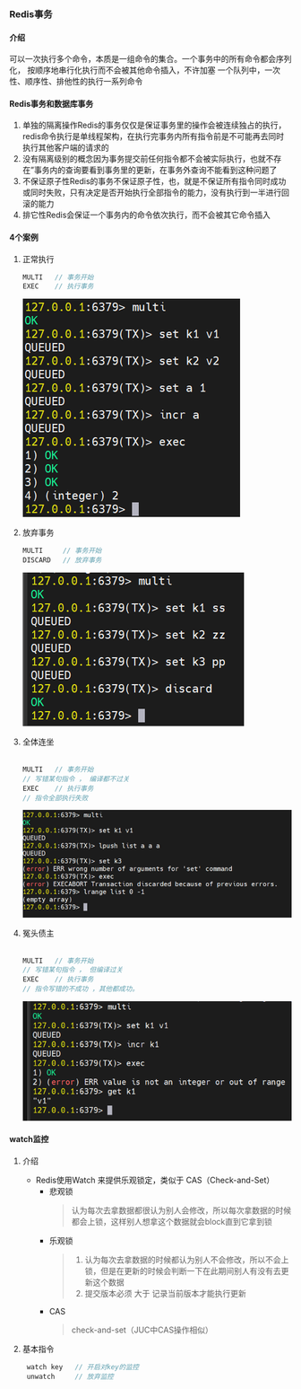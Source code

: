 ### Redis事务


#### 介绍
 可以一次执行多个命令，本质是一组命令的集合。一个事务中的所有命令都会序列化， 按顺序地串行化执行而不会被其他命令插入，不许加塞
一个队列中，一次性、顺序性、排他性的执行一系列命令


#### Redis事务和数据库事务
1. 单独的隔离操作Redis的事务仅仅是保证事务里的操作会被连续独占的执行，redis命令执行是单线程架构，在执行完事务内所有指令前是不可能再去同时执行其他客户端的请求的
2. 没有隔离级别的概念因为事务提交前任何指令都不会被实际执行，也就不存在”事务内的查询要看到事务里的更新，在事务外查询不能看到这种问题了
3. 不保证原子性Redis的事务不保证原子性，也，就是不保证所有指令同时成功或同时失败，只有决定是否开始执行全部指令的能力，没有执行到一半进行回滚的能力
4. 排它性Redis会保证一个事务内的命令依次执行，而不会被其它命令插入

#### 4个案例

1. 正常执行

   ```  java 
   MULTI   // 事务开始
   EXEC    // 执行事务

   ```
   ![正常执行](./picture/事务_正常执行.png )

2. 放弃事务
    ``` java
    MULTI     // 事务开始
    DISCARD   // 放弃事务

    ```

    ![放弃事务](./picture/事务_放弃事务.png)



3. 全体连坐

    ```  java 

    MULTI   // 事务开始
    // 写错某句指令 ， 编译都不过关
    EXEC    // 执行事务
    // 指令全部执行失败
    ```

    ![全体连坐](./picture//事务_全部放弃.png)




4. 冤头债主

    ```  java 

    MULTI   // 事务开始
    // 写错某句指令 ， 但编译过关 
    EXEC    // 执行事务
    // 指令写错的不成功 ，其他都成功。
    ```

    ![冤头债主](./picture/事务_部分成功.png)





#### watch监控
1. 介绍
    - Redis使用Watch 来提供乐观锁定，类似于 CAS（Check-and-Set）
      - 悲观锁 
        >认为每次去拿数据都很认为别人会修改，所以每次拿数据的时候都会上锁，这样别人想拿这个数据就会block直到它拿到锁
      - 乐观锁
        >1. 认为每次去拿数据的时候都认为别人不会修改，所以不会上锁，但是在更新的时候会判断一下在此期间别人有没有去更新这个数据
        >2. 提交版本必须 大于 记录当前版本才能执行更新
      - CAS
        >check-and-set（JUC中CAS操作相似）


1. 基本指令
   ``` java
    watch key   // 开启对key的监控
    unwatch     // 放弃监控 
   ```
